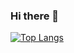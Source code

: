 ### Hi there 👋
[![Top Langs](https://github-readme-stats.vercel.app/api/top-langs/?username=binaryhexa&layout=compact)](https://github.com/binaryhexa/github-readme-stats_icons=true&theme=transparent)

<!--
**binaryhexa/binaryhexa** is a ✨ _special_ ✨ repository because its `README.md` (this file) appears on your GitHub profile.

Here are some ideas to get you started:

- 🔭 I’m currently working on ...
- 🌱 I’m currently learning ...
- 👯 I’m looking to collaborate on ...
- 🤔 I’m looking for help with ...
- 💬 Ask me about ...
- 📫 How to reach me: ...
- 😄 Pronouns: ...
- ⚡ Fun fact: ...
-->
